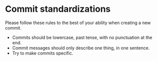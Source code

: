 # Commit standardizations

Please follow these rules to the best of your ability when creating a new commit.

* Commits should be lowercase, past tense, with no punctuation at the end.
* Commit messages should only describe one thing, in one sentence.
* Try to make commits specific.
